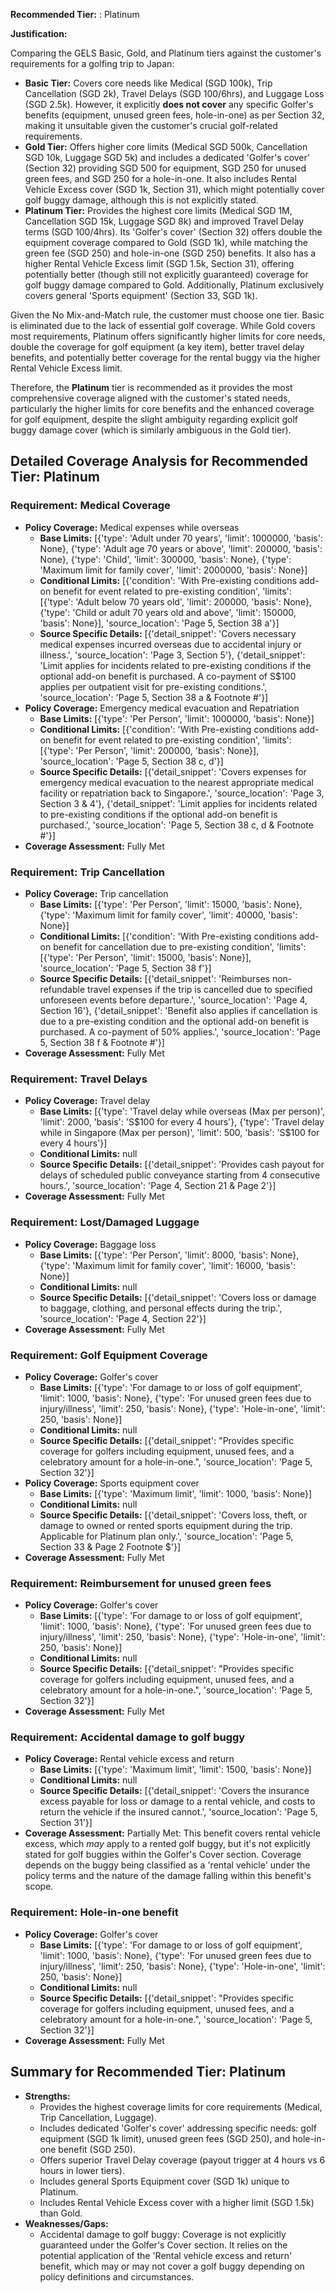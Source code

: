 **Recommended Tier:** : Platinum

**Justification:**

Comparing the GELS Basic, Gold, and Platinum tiers against the customer's requirements for a golfing trip to Japan:

*   **Basic Tier:** Covers core needs like Medical (SGD 100k), Trip Cancellation (SGD 2k), Travel Delays (SGD 100/6hrs), and Luggage Loss (SGD 2.5k). However, it explicitly **does not cover** any specific Golfer's benefits (equipment, unused green fees, hole-in-one) as per Section 32, making it unsuitable given the customer's crucial golf-related requirements.
*   **Gold Tier:** Offers higher core limits (Medical SGD 500k, Cancellation SGD 10k, Luggage SGD 5k) and includes a dedicated 'Golfer's cover' (Section 32) providing SGD 500 for equipment, SGD 250 for unused green fees, and SGD 250 for a hole-in-one. It also includes Rental Vehicle Excess cover (SGD 1k, Section 31), which might potentially cover golf buggy damage, although this is not explicitly stated.
*   **Platinum Tier:** Provides the highest core limits (Medical SGD 1M, Cancellation SGD 15k, Luggage SGD 8k) and improved Travel Delay terms (SGD 100/4hrs). Its 'Golfer's cover' (Section 32) offers double the equipment coverage compared to Gold (SGD 1k), while matching the green fee (SGD 250) and hole-in-one (SGD 250) benefits. It also has a higher Rental Vehicle Excess limit (SGD 1.5k, Section 31), offering potentially better (though still not explicitly guaranteed) coverage for golf buggy damage compared to Gold. Additionally, Platinum exclusively covers general 'Sports equipment' (Section 33, SGD 1k).

Given the No Mix-and-Match rule, the customer must choose one tier. Basic is eliminated due to the lack of essential golf coverage. While Gold covers most requirements, Platinum offers significantly higher limits for core needs, double the coverage for golf equipment (a key item), better travel delay benefits, and potentially better coverage for the rental buggy via the higher Rental Vehicle Excess limit.

Therefore, the **Platinum** tier is recommended as it provides the most comprehensive coverage aligned with the customer's stated needs, particularly the higher limits for core benefits and the enhanced coverage for golf equipment, despite the slight ambiguity regarding explicit golf buggy damage cover (which is similarly ambiguous in the Gold tier).

## Detailed Coverage Analysis for Recommended Tier: Platinum

### Requirement: Medical Coverage

*   **Policy Coverage:** Medical expenses while overseas
    *   **Base Limits:** [{'type': 'Adult under 70 years', 'limit': 1000000, 'basis': None}, {'type': 'Adult age 70 years or above', 'limit': 200000, 'basis': None}, {'type': 'Child', 'limit': 300000, 'basis': None}, {'type': 'Maximum limit for family cover', 'limit': 2000000, 'basis': None}]
    *   **Conditional Limits:** [{'condition': 'With Pre-existing conditions add-on benefit for event related to pre-existing condition', 'limits': [{'type': 'Adult below 70 years old', 'limit': 200000, 'basis': None}, {'type': 'Child or adult 70 years old and above', 'limit': 150000, 'basis': None}], 'source_location': 'Page 5, Section 38 a'}]
    *   **Source Specific Details:** [{'detail_snippet': 'Covers necessary medical expenses incurred overseas due to accidental injury or illness.', 'source_location': 'Page 3, Section 5'}, {'detail_snippet': 'Limit applies for incidents related to pre-existing conditions if the optional add-on benefit is purchased. A co-payment of S$100 applies per outpatient visit for pre-existing conditions.', 'source_location': 'Page 5, Section 38 a & Footnote #'}]
*   **Policy Coverage:** Emergency medical evacuation and Repatriation
    *   **Base Limits:** [{'type': 'Per Person', 'limit': 1000000, 'basis': None}]
    *   **Conditional Limits:** [{'condition': 'With Pre-existing conditions add-on benefit for event related to pre-existing condition', 'limits': [{'type': 'Per Person', 'limit': 200000, 'basis': None}], 'source_location': 'Page 5, Section 38 c, d'}]
    *   **Source Specific Details:** [{'detail_snippet': 'Covers expenses for emergency medical evacuation to the nearest appropriate medical facility or repatriation back to Singapore.', 'source_location': 'Page 3, Section 3 & 4'}, {'detail_snippet': 'Limit applies for incidents related to pre-existing conditions if the optional add-on benefit is purchased.', 'source_location': 'Page 5, Section 38 c, d & Footnote #'}]
*   **Coverage Assessment:** Fully Met

### Requirement: Trip Cancellation

*   **Policy Coverage:** Trip cancellation
    *   **Base Limits:** [{'type': 'Per Person', 'limit': 15000, 'basis': None}, {'type': 'Maximum limit for family cover', 'limit': 40000, 'basis': None}]
    *   **Conditional Limits:** [{'condition': 'With Pre-existing conditions add-on benefit for cancellation due to pre-existing condition', 'limits': [{'type': 'Per Person', 'limit': 15000, 'basis': None}], 'source_location': 'Page 5, Section 38 f'}]
    *   **Source Specific Details:** [{'detail_snippet': 'Reimburses non-refundable travel expenses if the trip is cancelled due to specified unforeseen events before departure.', 'source_location': 'Page 4, Section 16'}, {'detail_snippet': 'Benefit also applies if cancellation is due to a pre-existing condition and the optional add-on benefit is purchased. A co-payment of 50% applies.', 'source_location': 'Page 5, Section 38 f & Footnote #'}]
*   **Coverage Assessment:** Fully Met

### Requirement: Travel Delays

*   **Policy Coverage:** Travel delay
    *   **Base Limits:** [{'type': 'Travel delay while overseas (Max per person)', 'limit': 2000, 'basis': 'S$100 for every 4 hours'}, {'type': 'Travel delay while in Singapore (Max per person)', 'limit': 500, 'basis': 'S$100 for every 4 hours'}]
    *   **Conditional Limits:** null
    *   **Source Specific Details:** [{'detail_snippet': 'Provides cash payout for delays of scheduled public conveyance starting from 4 consecutive hours.', 'source_location': 'Page 4, Section 21 & Page 2'}]
*   **Coverage Assessment:** Fully Met

### Requirement: Lost/Damaged Luggage

*   **Policy Coverage:** Baggage loss
    *   **Base Limits:** [{'type': 'Per Person', 'limit': 8000, 'basis': None}, {'type': 'Maximum limit for family cover', 'limit': 16000, 'basis': None}]
    *   **Conditional Limits:** null
    *   **Source Specific Details:** [{'detail_snippet': 'Covers loss or damage to baggage, clothing, and personal effects during the trip.', 'source_location': 'Page 4, Section 22'}]
*   **Coverage Assessment:** Fully Met

### Requirement: Golf Equipment Coverage

*   **Policy Coverage:** Golfer's cover
    *   **Base Limits:** [{'type': 'For damage to or loss of golf equipment', 'limit': 1000, 'basis': None}, {'type': 'For unused green fees due to injury/illness', 'limit': 250, 'basis': None}, {'type': 'Hole-in-one', 'limit': 250, 'basis': None}]
    *   **Conditional Limits:** null
    *   **Source Specific Details:** [{'detail_snippet': "Provides specific coverage for golfers including equipment, unused fees, and a celebratory amount for a hole-in-one.", 'source_location': 'Page 5, Section 32'}]
*   **Policy Coverage:** Sports equipment cover
    *   **Base Limits:** [{'type': 'Maximum limit', 'limit': 1000, 'basis': None}]
    *   **Conditional Limits:** null
    *   **Source Specific Details:** [{'detail_snippet': 'Covers loss, theft, or damage to owned or rented sports equipment during the trip. Applicable for Platinum plan only.', 'source_location': 'Page 5, Section 33 & Page 2 Footnote $'}]
*   **Coverage Assessment:** Fully Met

### Requirement: Reimbursement for unused green fees

*   **Policy Coverage:** Golfer's cover
    *   **Base Limits:** [{'type': 'For damage to or loss of golf equipment', 'limit': 1000, 'basis': None}, {'type': 'For unused green fees due to injury/illness', 'limit': 250, 'basis': None}, {'type': 'Hole-in-one', 'limit': 250, 'basis': None}]
    *   **Conditional Limits:** null
    *   **Source Specific Details:** [{'detail_snippet': "Provides specific coverage for golfers including equipment, unused fees, and a celebratory amount for a hole-in-one.", 'source_location': 'Page 5, Section 32'}]
*   **Coverage Assessment:** Fully Met

### Requirement: Accidental damage to golf buggy

*   **Policy Coverage:** Rental vehicle excess and return
    *   **Base Limits:** [{'type': 'Maximum limit', 'limit': 1500, 'basis': None}]
    *   **Conditional Limits:** null
    *   **Source Specific Details:** [{'detail_snippet': 'Covers the insurance excess payable for loss or damage to a rental vehicle, and costs to return the vehicle if the insured cannot.', 'source_location': 'Page 5, Section 31'}]
*   **Coverage Assessment:** Partially Met: This benefit covers rental vehicle excess, which *may* apply to a rented golf buggy, but it's not explicitly stated for golf buggies within the Golfer's Cover section. Coverage depends on the buggy being classified as a 'rental vehicle' under the policy terms and the nature of the damage falling within this benefit's scope.

### Requirement: Hole-in-one benefit

*   **Policy Coverage:** Golfer's cover
    *   **Base Limits:** [{'type': 'For damage to or loss of golf equipment', 'limit': 1000, 'basis': None}, {'type': 'For unused green fees due to injury/illness', 'limit': 250, 'basis': None}, {'type': 'Hole-in-one', 'limit': 250, 'basis': None}]
    *   **Conditional Limits:** null
    *   **Source Specific Details:** [{'detail_snippet': "Provides specific coverage for golfers including equipment, unused fees, and a celebratory amount for a hole-in-one.", 'source_location': 'Page 5, Section 32'}]
*   **Coverage Assessment:** Fully Met

## Summary for Recommended Tier: Platinum

*   **Strengths:**
    *   Provides the highest coverage limits for core requirements (Medical, Trip Cancellation, Luggage).
    *   Includes dedicated 'Golfer's cover' addressing specific needs: golf equipment (SGD 1k limit), unused green fees (SGD 250), and hole-in-one benefit (SGD 250).
    *   Offers superior Travel Delay coverage (payout trigger at 4 hours vs 6 hours in lower tiers).
    *   Includes general Sports Equipment cover (SGD 1k) unique to Platinum.
    *   Includes Rental Vehicle Excess cover with a higher limit (SGD 1.5k) than Gold.
*   **Weaknesses/Gaps:**
    *   Accidental damage to golf buggy: Coverage is not explicitly guaranteed under the Golfer's Cover section. It relies on the potential application of the 'Rental vehicle excess and return' benefit, which may or may not cover a golf buggy depending on policy definitions and circumstances.